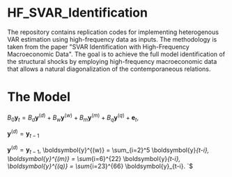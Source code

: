 # HF_SVAR_Identification
The repository contains replication codes for implementing heterogenous VAR estimation using high-frequency data as inputs. The methodology is taken from the paper "SVAR Identification with High-Frequency Macroeconomic Data". The goal is to achieve the full model identification of the structural shocks by employing high-frequency macroeconomic data that allows a natural diagonalization of the contemporaneous relations.

# The Model
$B_0\boldsymbol{y}_{t} = B_d \boldsymbol{y}^{(d)}  + B_w \boldsymbol{y}^{(w)} + B_m \boldsymbol{y}^{(m)} + B_q \boldsymbol{y}^{(q)} + \boldsymbol{e}_t,$

$\boldsymbol{y}^{(d)} = \boldsymbol{y}_{t-1}$
 
$\boldsymbol{y}^{(d)} = \boldsymbol{y}_{t-1}$, 
\boldsymbol{y}^{(w)} = \sum_{i=2}^5 \boldsymbol{y}_{t-i}, 
\boldsymbol{y}^{(m)} = \sum_{i=6}^{22} \boldsymbol{y}_{t-i}, 
\boldsymbol{y}^{(q)} = \sum_{i=23}^{66} \boldsymbol{y}_{t-i}. `$


